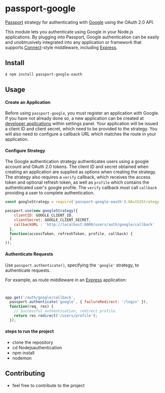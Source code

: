 # passport-google

[Passport](http://passportjs.org/) strategy for authenticating with [Google](https://google.com/)
using the OAuth 2.0 API.

This module lets you authenticate using Google in your Node.js applications.
By plugging into Passport, Google authentication can be easily and
unobtrusively integrated into any application or framework that supports
[Connect](http://www.senchalabs.org/connect/)-style middleware, including
[Express](http://expressjs.com/).



## Install

```bash
$ npm install passport-google-oauth
```

## Usage

#### Create an Application

Before using `passport-google`, you must register an application with Google.
If you have not already done so, a new application can be created at
[developer applications](http://console.developers.google.com/) within
settings panel.  Your application will be issued a client ID and client
secret, which need to be provided to the strategy.  You will also need to
configure a callback URL which matches the route in your application.

#### Configure Strategy

The Google authentication strategy authenticates users using a google account
and OAuth 2.0 tokens.  The client ID and secret obtained when creating an
application are supplied as options when creating the strategy.  The strategy
also requires a `verify` callback, which receives the access token and optional
refresh token, as well as `profile` which contains the authenticated user's
google profile.  The `verify` callback must call `callback` providing a user to
complete authentication.


```js
const googleStrategy = require('passport-google-oauth').OAuth2Strategy;

passport.use(new googleStrategy({
    clientID: GOOGLE_CLIENT_ID,
    clientSecret: GOOGLE_CLIENT_SECRET,
    callbackURL : 'http://localhost:8000/users/auth/google/callback'
  },
  function(accessToken, refreshToken, profile, callback) {
  }
));
```

#### Authenticate Requests

Use `passport.authenticate()`, specifying the `'google'` strategy, to
authenticate requests.

For example, as route middleware in an [Express](http://expressjs.com/)
application:

```js


app.get('/auth/google/callback', 
  passport.authenticate('google', { failureRedirect: '/login' }),
  function(req, res) {
    // Successful authentication, redirect profile.
    return res.redirect('/users/profile');
  });
```

#### steps to run the project

* clone the repository
* cd Nodejsauthentication
* npm install
* nodemon


## Contributing

* feel free to contribute to the project



